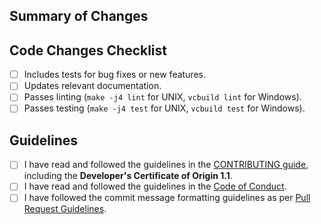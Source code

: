 ## Summary of Changes

<!--
Briefly describe the changes introduced by this pull request.

If your PR resolves an issue, please link it:
Fixes #XXXX
Related to #XXXX
-->

## Code Changes Checklist
<!--
Not every checkbox will apply to your PR, but check off as much as you
think applies.
-->
- [ ] Includes tests for bug fixes or new features.
- [ ] Updates relevant documentation.
- [ ] Passes linting (`make -j4 lint` for UNIX, `vcbuild lint` for Windows).
- [ ] Passes testing (`make -j4 test` for UNIX, `vcbuild test` for Windows).

## Guidelines

- [ ] I have read and followed the guidelines in the [CONTRIBUTING guide](https://github.com/nodejs/node/blob/HEAD/CONTRIBUTING.md), including the **Developer's Certificate of Origin 1.1**.
- [ ] I have read and followed the guidelines in the [Code of Conduct](https://github.com/nodejs/admin/blob/HEAD/CODE_OF_CONDUCT.md).
- [ ] I have followed the commit message formatting guidelines as per [Pull Request Guidelines](https://github.com/nodejs/node/blob/HEAD/doc/contributing/pull-requests.md#commit-message-guidelines).
